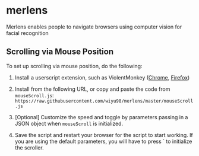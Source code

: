 # merlens
Merlens enables people to navigate browsers using computer vision for facial recognition

## Scrolling via Mouse Position
To set up scrolling via mouse position, do the following:

1. Install a userscript extension, such as ViolentMonkey ([Chrome](https://chrome.google.com/webstore/detail/violentmonkey/jinjaccalgkegednnccohejagnlnfdag?hl=en), [Firefox](https://addons.mozilla.org/en-US/firefox/addon/violentmonkey/]))

2. Install from the following URL, or copy and paste the code from `mouseScroll.js`:
`https://raw.githubusercontent.com/wiyu98/merlens/master/mouseScroll.js`

3. [Optional] Customize the speed and toggle by parameters passing in a JSON object when `mouseScroll` is initialized.

4. Save the script and restart your browser for the script to start working. If you are using the default parameters, you will have to press ` to initialize the scroller.
